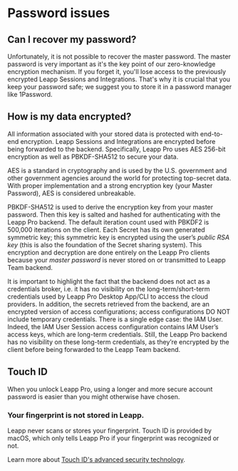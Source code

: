 # Password issues

## Can I recover my password?

Unfortunately, it is not possible to recover the master password. The master password is very important as it's the key point of our zero-knowledge encryption mechanism.
If you forget it, you'll lose access to the previously encrypted Leapp Sessions and Integrations.
That's why it is crucial that you keep your password safe; we suggest you to store it in a password manager like 1Password.

## How is my data encrypted?

All information associated with your stored data is protected with end-to-end encryption. 
Leapp Sessions and Integrations are encrypted before being forwarded to the backend. 
Specifically, Leapp Pro uses AES 256-bit encryption as well as PBKDF-SHA512 to secure your data.

AES is a standard in cryptography and is used by the U.S. government and other government
agencies around the world for protecting top-secret data. With proper implementation and a
strong encryption key (your Master Password), AES is considered unbreakable.

PBKDF-SHA512 is used to derive the encryption key from your master password. Then this
key is salted and hashed for authenticating with the Leapp Pro backend. The default iteration
count used with PBKDF2 is 500,000 iterations on the client. Each Secret has its own generated symmetric key; 
this symmetric key is encrypted using the user’s *public RSA key* (this is also the foundation of the Secret sharing system). 
This encryption and decryption are done entirely on the Leapp Pro clients because your *master password* is never stored on or transmitted to Leapp Team backend.

It is important to highlight the fact that the backend does not act as a credentials broker, i.e. it has no visibility on the long-term/short-term credentials 
used by Leapp Pro Desktop App/CLI to access the cloud providers. In addition, the secrets retrieved from the backend, are an encrypted version of access configurations;
access configurations DO NOT include temporary credentials. There is a single edge case: the IAM User. 
Indeed, the IAM User Session access configuration contains IAM User’s access keys, which are long-term credentials. 
Still, the Leapp Pro backend has no visibility on these long-term credentials, as they’re encrypted by the client before being forwarded to the Leapp Team backend.

## Touch ID

When you unlock Leapp Pro, using a longer and more secure account password is easier than you might otherwise have chosen.

### Your fingerprint is not stored in Leapp.
Leapp never scans or stores your fingerprint. Touch ID is provided by macOS, which only tells Leapp Pro if your fingerprint was recognized or not.

Learn more about [Touch ID's advanced security technology](https://support.apple.com/HT204587).
